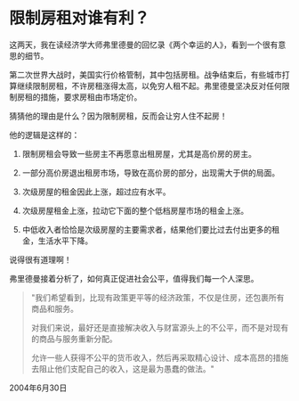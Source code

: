# 限制房租对谁有利？

这两天，我在读经济学大师弗里德曼的回忆录《两个幸运的人》，看到一个很有意思的细节。

第二次世界大战时，美国实行价格管制，其中包括房租。战争结束后，有些城市打算继续限制房租，不许房租涨得太高，以免穷人租不起。弗里德曼坚决反对任何限制房租的措施，要求房租由市场定价。

猜猜他的理由是什么？因为限制房租，反而会让穷人住不起房！

他的逻辑是这样的：

1. 限制房租会导致一些房主不再愿意出租房屋，尤其是高价房的房主。

2. 一部分高价房退出租房市场，导致在高价房的部分，出现需大于供的局面。

3. 次级房屋的租金因此上涨，超过应有水平。

4. 次级房屋租金上涨，拉动它下面的整个低档房屋市场的租金上涨。
　
5. 中低收入者恰恰是次级房屋的主要需求者，结果他们要比过去付出更多的租金，生活水平下降。

说得很有道理啊！

弗里德曼接着分析了，如何真正促进社会公平，值得我们每一个人深思。

> "我们希望看到，比现有政策更平等的经济政策，不仅是住房，还包裹所有商品和服务。
> 
> 对我们来说，最好还是直接解决收入与财富源头上的不公平，而不是对现有的商品与服务重新分配。
> 
> 允许一些人获得不公平的货币收入，然后再采取精心设计、成本高昂的措施去阻止他们支配自己的收入，这是最为愚蠢的做法。"

2004年6月30日
